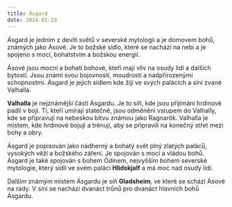 ```yaml
---
title: Ásgard
date: 2024-01-23
---
```


Ásgard je jedním z devíti světů v severské mytologii a je domovem bohů, známých jako Ásové. Je to božské sídlo, které se nachází na nebi a je spojeno s mocí, bohatstvím a božskou energií.

Ásové jsou mocní a bohatí bohové, kteří mají vliv na osudy lidí a dalších bytostí. Jsou známí svou bojovností, moudrostí a nadpřirozenými schopnostmi. Ásgard je jejich sídlem kde žijí ve svých palácích a síni zvané Valhalla.

**Valhalla** je nejznámější částí Ásgardu. Je to síň, kde jsou přijímáni hrdinové padlí v boji. Ti, kteří umírají statečně, jsou odměněni vstupem do Valhally, kde se připravují na nebeskou bitvu známou jako Ragnarök. Valhalla je místem, kde hrdinové bojují a trénují, aby se připravili na konečný střet mezi bohy a obry.

Ásgard je popisován jako nádherný a bohatý svět plný zlatých paláců, vysokých věží a božského záření. Je spojován s mocí a vládou bohů. Ásgard je také spojován s bohem Ódinem, nejvyšším bohem severské mytologie, který sídlí ve svém paláci **Hlidskjalf** a má moc nad osudy lidí. 

Dalším známým místem Ásgardu je síň **Gladsheim**, ve které se schází Ásové na rady. V síni se nachází dvanáct trůnů pro dvanáct hlavních bohů Ásgardu.

